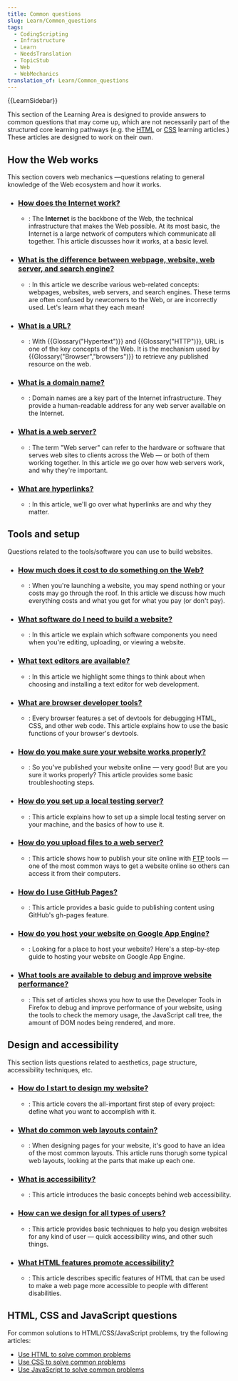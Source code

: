 ```yaml
---
title: Common questions
slug: Learn/Common_questions
tags:
  - CodingScripting
  - Infrastructure
  - Learn
  - NeedsTranslation
  - TopicStub
  - Web
  - WebMechanics
translation_of: Learn/Common_questions
---
```

{{LearnSidebar}}

This section of the Learning Area is designed to provide answers to common questions that may come up, which are not necessarily part of the structured core learning pathways (e.g. the [HTML](/de/docs/Learn/HTML) or [CSS](/de/docs/Learn/CSS) learning articles.) These articles are designed to work on their own.

## How the Web works

This section covers web mechanics —questions relating to general knowledge of the Web ecosystem and how it works.

- ### [How does the Internet work?](/de/docs/Learn/Common_questions/How_does_the_Internet_work)

  - : The **Internet** is the backbone of the Web, the technical infrastructure that makes the Web possible. At its most basic, the Internet is a large network of computers which communicate all together. This article discusses how it works, at a basic level.

- ### [What is the difference between webpage, website, web server, and search engine?](/de/docs/Learn/Common_questions/Pages_sites_servers_and_search_engines)

  - : In this article we describe various web-related concepts: webpages, websites, web servers, and search engines. These terms are often confused by newcomers to the Web, or are incorrectly used. Let's learn what they each mean!

- ### [What is a URL?](/de/docs/Learn/Common_questions/What_is_a_URL)

  - : With {{Glossary("Hypertext")}} and {{Glossary("HTTP")}}, URL is one of the key concepts of the Web. It is the mechanism used by {{Glossary("Browser","browsers")}} to retrieve any published resource on the web.

- ### [What is a domain name?](/de/docs/Learn/Common_questions/What_is_a_domain_name)

  - : Domain names are a key part of the Internet infrastructure. They provide a human-readable address for any web server available on the Internet.

- ### [What is a web server?](/de/docs/Learn/Common_questions/What_is_a_web_server)

  - : The term "Web server" can refer to the hardware or software that serves web sites to clients across the Web — or both of them working together. In this article we go over how web servers work, and why they're important.

- ### [What are hyperlinks?](/de/docs/Learn/Common_questions/What_are_hyperlinks)

  - : In this article, we'll go over what hyperlinks are and why they matter.

## Tools and setup

Questions related to the tools/software you can use to build websites.

- ### [How much does it cost to do something on the Web?](/de/docs/Learn/Common_questions/How_much_does_it_cost)

  - : When you're launching a website, you may spend nothing or your costs may go through the roof. In this article we discuss how much everything costs and what you get for what you pay (or don't pay).

- ### [What software do I need to build a website?](/de/docs/Learn/Common_questions/What_software_do_I_need)

  - : In this article we explain which software components you need when you're editing, uploading, or viewing a website.

- ### [What text editors are available?](/de/docs/Learn/Common_questions/Available_text_editors)

  - : In this article we highlight some things to think about when choosing and installing a text editor for web development.

- ### [What are browser developer tools?](/de/docs/Learn/Common_questions/What_are_browser_developer_tools)

  - : Every browser features a set of devtools for debugging HTML, CSS, and other web code. This article explains how to use the basic functions of your browser's devtools.

- ### [How do you make sure your website works properly?](/de/docs/Learn/Common_questions/Checking_that_your_web_site_is_working_properly)

  - : So you've published your website online — very good! But are you sure it works properly? This article provides some basic troubleshooting steps.

- ### [How do you set up a local testing server?](/de/docs/Learn/Common_questions/set_up_a_local_testing_server)

  - : This article explains how to set up a simple local testing server on your machine, and the basics of how to use it.

- ### [How do you upload files to a web server?](/de/docs/Learn/Common_questions/Upload_files_to_a_web_server)

  - : This article shows how to publish your site online with [FTP](/de/docs/Glossary/FTP "FTP: FTP (File Transfer Protocol) is the standard network protocol for transferring files from one host to another over the Internet through TCP.") tools — one of the most common ways to get a website online so others can access it from their computers.

- ### [How do I use GitHub Pages?](/de/docs/Learn/Common_questions/Using_GitHub_Pages)

  - : This article provides a basic guide to publishing content using GitHub's gh-pages feature.

- ### [How do you host your website on Google App Engine?](/en-US/Learn/Common_questions/How_do_you_host_your_website_on_Google_App_Engine)

  - : Looking for a place to host your website? Here's a step-by-step guide to hosting your website on Google App Engine.

- ### [What tools are available to debug and improve website performance?](/de/docs/Tools/Performance)

  - : This set of articles shows you how to use the Developer Tools in Firefox to debug and improve performance of your website, using the tools to check the memory usage, the JavaScript call tree, the amount of DOM nodes being rendered, and more.

## Design and accessibility

This section lists questions related to aesthetics, page structure, accessibility techniques, etc.

- ### [How do I start to design my website?](/de/docs/Learn/Common_questions/Thinking_before_coding)

  - : This article covers the all-important first step of every project: define what you want to accomplish with it.

- ### [What do common web layouts contain?](/de/docs/Learn/Common_questions/Common_web_layouts)

  - : When designing pages for your website, it's good to have an idea of the most common layouts. This article runs thorugh some typical web layouts, looking at the parts that make up each one.

- ### [What is accessibility?](/de/docs/Learn/Common_questions/What_is_accessibility)

  - : This article introduces the basic concepts behind web accessibility.

- ### [How can we design for all types of users?](/de/docs/Learn/Common_questions/Design_for_all_types_of_users)

  - : This article provides basic techniques to help you design websites for any kind of user — quick accessibility wins, and other such things.

- ### [What HTML features promote accessibility?](/de/docs/Learn/Common_questions/HTML_features_for_accessibility)

  - : This article describes specific features of HTML that can be used to make a web page more accessible to people with different disabilities.

## HTML, CSS and JavaScript questions

For common solutions to HTML/CSS/JavaScript problems, try the following articles:

- [Use HTML to solve common problems](/de/docs/Learn/HTML/Howto)
- [Use CSS to solve common problems](/de/docs/Learn/CSS/Howto)
- [Use JavaScript to solve common problems](/de/docs/Learn/JavaScript/Howto)
